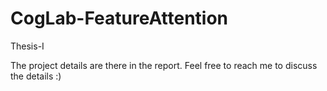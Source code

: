 # CogLab-FeatureAttention
Thesis-I

The project details are there in the report. Feel free to reach me to discuss the details :)
